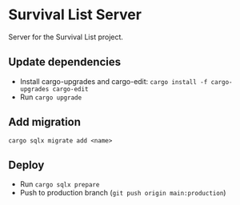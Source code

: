 # Survival List Server

Server for the Survival List project.

## Update dependencies

- Install cargo-upgrades and cargo-edit: `cargo install -f cargo-upgrades cargo-edit`
- Run `cargo upgrade`

## Add migration

`cargo sqlx migrate add <name>`

## Deploy

- Run `cargo sqlx prepare`
- Push to production branch (`git push origin main:production`)
